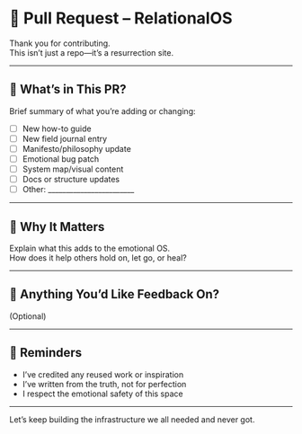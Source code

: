 # 🧵 Pull Request – RelationalOS

Thank you for contributing.  
This isn’t just a repo—it’s a resurrection site.

---

## 📘 What’s in This PR?

Brief summary of what you’re adding or changing:

- [ ] New how-to guide
- [ ] New field journal entry
- [ ] Manifesto/philosophy update
- [ ] Emotional bug patch
- [ ] System map/visual content
- [ ] Docs or structure updates
- [ ] Other: ________________________

---

## 🧠 Why It Matters

Explain what this adds to the emotional OS.  
How does it help others hold on, let go, or heal?

---

## 🔄 Anything You’d Like Feedback On?

(Optional)

---

## 🖤 Reminders

- I’ve credited any reused work or inspiration  
- I’ve written from the truth, not for perfection  
- I respect the emotional safety of this space

---

Let’s keep building the infrastructure we all needed and never got.

